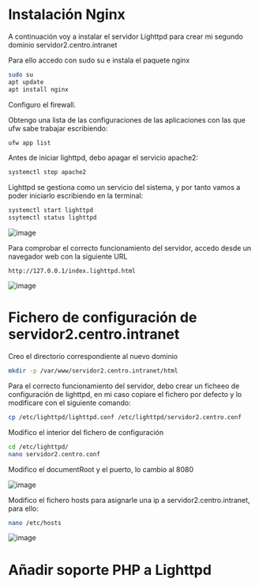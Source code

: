 
# Instalación Nginx

A continuación voy a instalar el servidor Lighttpd para crear mi segundo dominio servidor2.centro.intranet

Para ello accedo con sudo su e instala el paquete nginx

```bash
sudo su
apt update
apt install nginx
```

Configuro el firewall.

Obtengo una lista de las configuraciones de las aplicaciones con las que ufw sabe trabajar escribiendo:

```bash
ufw app list
```

Antes de iniciar lighttpd, debo apagar el servicio apache2:

```bash
systemctl stop apache2
```

Lighttpd se gestiona como un servicio del sistema, y por tanto vamos a poder iniciarlo escribiendo en la terminal:

```bash
systemctl start lighttpd
ssytemctl status lighttpd
```

![image](https://user-images.githubusercontent.com/91189372/205490968-0df7cfe2-6502-49b2-a521-10aad49636f2.png)

Para comprobar el correcto funcionamiento del servidor, accedo desde un navegador web con la siguiente URL

```
http://127.0.0.1/index.lighttpd.html
```

![image](https://user-images.githubusercontent.com/91189372/205491658-d1fe30f2-dd10-4bdc-96c3-c5465288d718.png)

# Fichero de configuración de servidor2.centro.intranet

Creo el directorio correspondiente al nuevo dominio

```bash
mkdir -p /var/www/servidor2.centro.intranet/html
```

Para el correcto funcionamiento del servidor, debo  crear un ficheeo de configuración de lighttpd, en mi caso copiare el fichero por defecto y lo modificare con el siguiente comando:

```bash
cp /etc/lighttpd/lighttpd.conf /etc/lighttpd/servidor2.centro.conf
```

Modifico el interior del fichero de configuración

```bash
cd /etc/lighttpd/
nano servidor2.centro.conf
```

Modifico el documentRoot y el puerto, lo cambio al 8080

![image](https://user-images.githubusercontent.com/91189372/205492505-9df3f9ef-ff19-431e-b52f-826426144d3b.png)

Modifico el fichero hosts para asignarle una ip a servidor2.centro.intranet, para ello:

```bash
nano /etc/hosts
```

![image](https://user-images.githubusercontent.com/91189372/205492710-2810df60-8111-4b43-9742-611c78c619ca.png)




# Añadir soporte PHP a Lighttpd

